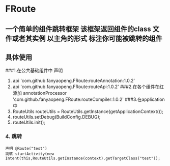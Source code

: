 # FRoute
## 一个简单的组件跳转框架 该框架返回组件的class 文件或者其实例  以主角的形式 标注你可能被跳转的组件 
## 具体使用 
 ###1.在公共基础组件中 声明
  1. api 'com.github.fanyaopeng.FRoute:routeAnnotation:1.0.2'
  2. api 'com.github.fanyaopeng.FRoute:routeApi:1.0.2'
 ###2.在各个组件在红添加
   annotationProcessor 'com.github.fanyaopeng.FRoute:routeCompiler:1.0.2'
 ###3.在application中
  1. RouteUtils routeUtils = RouteUtils.getInstance(getApplicationContext());
  2. routeUtils.setDebug(BuildConfig.DEBUG);
  3. routeUtils.init();
 ### 4. 跳转
    声明 @Route("test")
    跳转 startActivity(new Intent(this,RouteUtils.getInstance(context).getTargetClass("test"));
    
      
  
 
